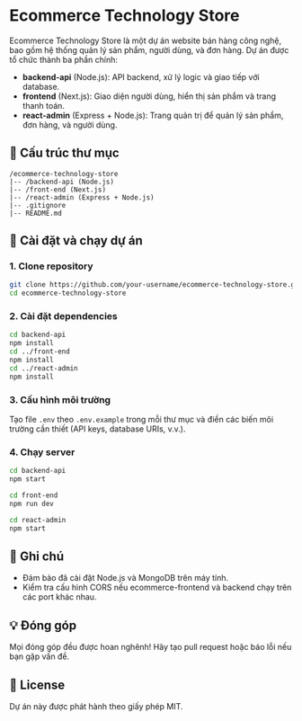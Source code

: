 # Ecommerce Technology Store

Ecommerce Technology Store là một dự án website bán hàng công nghệ, bao gồm hệ thống quản lý sản phẩm, người dùng, và đơn hàng. Dự án được tổ chức thành ba phần chính:

* **backend-api** (Node.js): API backend, xử lý logic và giao tiếp với database.
* **frontend** (Next.js): Giao diện người dùng, hiển thị sản phẩm và trang thanh toán.
* **react-admin** (Express + Node.js): Trang quản trị để quản lý sản phẩm, đơn hàng, và người dùng.

## 📂 Cấu trúc thư mục

```
/ecommerce-technology-store
|-- /backend-api (Node.js)
|-- /front-end (Next.js)
|-- /react-admin (Express + Node.js)
|-- .gitignore
|-- README.md
```

## 🚀 Cài đặt và chạy dự án

### 1. Clone repository

```bash
git clone https://github.com/your-username/ecommerce-technology-store.git
cd ecommerce-technology-store
```

### 2. Cài đặt dependencies

```bash
cd backend-api
npm install
cd ../front-end
npm install
cd ../react-admin
npm install
```

### 3. Cấu hình môi trường

Tạo file `.env` theo `.env.example` trong mỗi thư mục và điền các biến môi trường cần thiết (API keys, database URIs, v.v.).

### 4. Chạy server

```bash
cd backend-api
npm start
```

```bash
cd front-end
npm run dev
```

```bash
cd react-admin
npm start
```

## 📌 Ghi chú

* Đảm bảo đã cài đặt Node.js và MongoDB trên máy tính.
* Kiểm tra cấu hình CORS nếu ecommerce-frontend và backend chạy trên các port khác nhau.

## 💡 Đóng góp

Mọi đóng góp đều được hoan nghênh! Hãy tạo pull request hoặc báo lỗi nếu bạn gặp vấn đề.

## 📄 License

Dự án này được phát hành theo giấy phép MIT.
